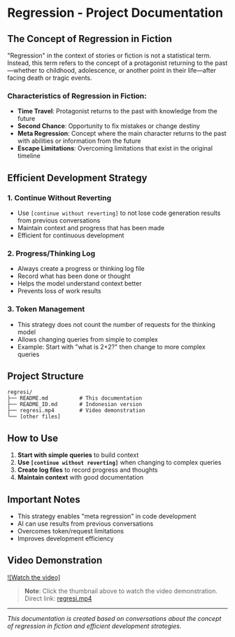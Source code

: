 # Regression - Project Documentation

## The Concept of Regression in Fiction

"Regression" in the context of stories or fiction is not a statistical term. Instead, this term refers to the concept of a protagonist returning to the past—whether to childhood, adolescence, or another point in their life—after facing death or tragic events.

### Characteristics of Regression in Fiction:

- **Time Travel**: Protagonist returns to the past with knowledge from the future
- **Second Chance**: Opportunity to fix mistakes or change destiny
- **Meta Regression**: Concept where the main character returns to the past with abilities or information from the future
- **Escape Limitations**: Overcoming limitations that exist in the original timeline

## Efficient Development Strategy

### 1. Continue Without Reverting

- Use `[continue without reverting]` to not lose code generation results from previous conversations
- Maintain context and progress that has been made
- Efficient for continuous development

### 2. Progress/Thinking Log

- Always create a progress or thinking log file
- Record what has been done or thought
- Helps the model understand context better
- Prevents loss of work results

### 3. Token Management

- This strategy does not count the number of requests for the thinking model
- Allows changing queries from simple to complex
- Example: Start with "what is 2+2?" then change to more complex queries

## Project Structure

```
regresi/
├── README.md          # This documentation
├── README_ID.md       # Indonesian version
├── regresi.mp4        # Video demonstration
└── [other files]
```

## How to Use

1. **Start with simple queries** to build context
2. **Use `[continue without reverting]`** when changing to complex queries
3. **Create log files** to record progress and thoughts
4. **Maintain context** with good documentation

## Important Notes

- This strategy enables "meta regression" in code development
- AI can use results from previous conversations
- Overcomes token/request limitations
- Improves development efficiency

## Video Demonstration

[![Watch the video]](https://github.com/fajarkurnia0388/regression_story_concept/blob/main/regresi.mp4)

> **Note**: Click the thumbnail above to watch the video demonstration.  
> Direct link: [regresi.mp4](regresi.mp4)

---

_This documentation is created based on conversations about the concept of regression in fiction and efficient development strategies._
